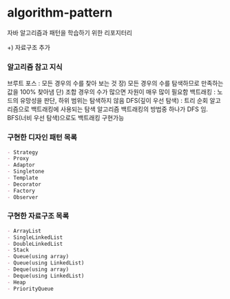 # algorithm-pattern

자바 알고리즘과 패턴을 학습하기 위한 리포지터리

+) 자료구조 추가

### 알고리즘 참고 지식
브루트 포스 : 모든 경우의 수를 찾아 보는 것
장) 모든 경우의 수를 탐색하므로 만족하는 값을 100% 찾아냄
단) 조합 경우의 수가 많으면 자원이 매우 많이 필요함
백트래킹 : 노드의 유망성을 판단, 하위 범위는 탐색하지 않음
DFS(깊이 우선 탐색) : 트리 순회 알고리즘으로 백트래킹에 사용되는 탐색 알고리즘
백트래킹의 방법중 하나가 DFS 임. BFS(너비 우선 탐색)으로도 백트래킹 구현가능

### 구현한 디자인 패턴 목록

```markdown
- Strategy
- Proxy
- Adaptor
- Singletone
- Template
- Decorator
- Factory
- Observer
```



### 구현한 자료구조 목록

```markdown
- ArrayList
- SingleLinkedList
- DoubleLinkedList
- Stack
- Queue(using array)
- Queue(using LinkedList)
- Deque(using array)
- Deque(using LinkedList)
- Heap
- PriorityQueue
```

